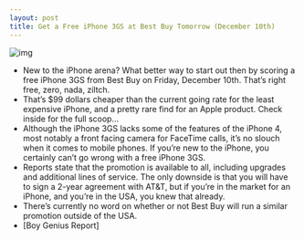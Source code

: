 ```yaml
---
layout: post
title: Get a Free iPhone 3GS at Best Buy Tomorrow (December 10th)
---
```

![img](http://media.idownloadblog.com/wp-content/uploads/2010/12/Free-iPhone-3GS-Best-Buy-2010.png)
* New to the iPhone arena? What better way to start out then by scoring a free iPhone 3GS from Best Buy on Friday, December 10th. That’s right free, zero, nada, ziltch.
* That’s $99 dollars cheaper than the current going rate for the least expensive iPhone, and a pretty rare find for an Apple product. Check inside for the full scoop…
* Although the iPhone 3GS lacks some of the features of the iPhone 4, most notably a front facing camera for FaceTime calls, it’s no slouch when it comes to mobile phones. If you’re new to the iPhone, you certainly can’t go wrong with a free iPhone 3GS.
* Reports state that the promotion is available to all, including upgrades and additional lines of service. The only downside is that you will have to sign a 2-year agreement with AT&T, but if you’re in the market for an iPhone, and you’re in the USA, you knew that already.
* There’s currently no word on whether or not Best Buy will run a similar promotion outside of the USA.
* [Boy Genius Report]

